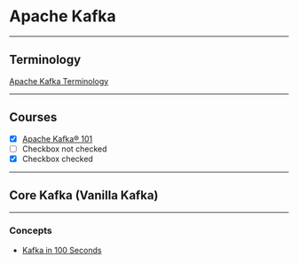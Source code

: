 # Apache Kafka
***
## Terminology
[Apache Kafka Terminology](https://github.com/DATA-ACES-ORGANIZATION/data-aces-dictionaries/blob/main/apache-kafka-dictionary.md)
***
## Courses
- [X] [Apache Kafka® 101](https://developer.confluent.io/learn-kafka/apache-kafka/events/)
- [ ] Checkbox not checked
- [X] Checkbox checked
***
## Core Kafka (Vanilla Kafka)
***
### Concepts
* [Kafka in 100 Seconds](https://youtu.be/uvb00oaa3k8)
